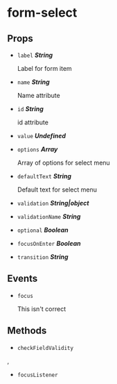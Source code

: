 
# form-select


## Props


- `label` ***String***

  Label for form item

- `name` ***String***

  Name attribute

- `id` ***String***

  id attribute

- `value` ***Undefined***

  

- `options` ***Array***

  Array of options for select menu

- `defaultText` ***String***

  Default text for select menu

- `validation` ***String|object***

  

- `validationName` ***String***

  

- `optional` ***Boolean***

  

- `focusOnEnter` ***Boolean***

  

- `transition` ***String***

  




## Events
- `focus`

  This isn't correct      



## Methods

- `checkFieldValidity`

        
,
- `focusListener`

        


